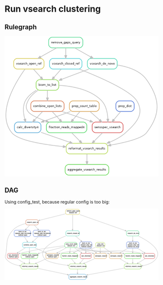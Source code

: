 # Run vsearch clustering

## Rulegraph

![](../../figures/rulegraph_vsearch.png)

## DAG

Using config_test, because regular config is too big:

![](../../figures/dag_vsearch.png)
